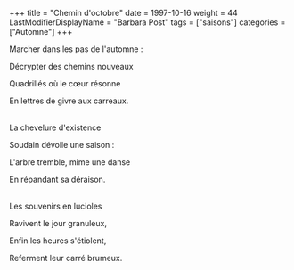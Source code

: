 +++
title = "Chemin d'octobre"
date = 1997-10-16
weight = 44
LastModifierDisplayName = "Barbara Post"
tags = ["saisons"]
categories = ["Automne"]
+++

Marcher dans les pas de l'automne :

Décrypter des chemins nouveaux

Quadrillés où le cœur résonne

En lettres de givre aux carreaux.

 \
La chevelure d'existence

Soudain dévoile une saison :

L'arbre tremble, mime une danse

En répandant sa déraison.

 \
Les souvenirs en lucioles

Ravivent le jour granuleux,

Enfin les heures s'étiolent,

Referment leur carré brumeux.
